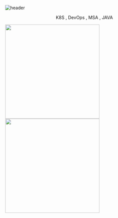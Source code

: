 ![header](https://capsule-render.vercel.app/api?type=waving&color=auto&height=300&section=header&text=JuJinSeong&fontSize=90&animation=fadeIn&fontAlignY=38&desc=K8S%DevOps%MSA%&descAlignY=51&descAlign=62)
<p align='center'> K8S , DevOps , MSA , JAVA </p>

<img src="https://little.kylerconway.com/images/golang-what.gif" width="300"><img src="https://intro.rustbridge.com/img/ferris.gif" align="center" width="300">


